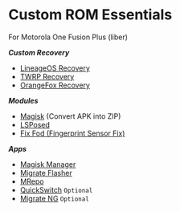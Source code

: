 # Custom ROM Essentials  
For Motorola One Fusion Plus (liber)

***Custom Recovery***  
- [LineageOS Recovery](https://download.lineageos.org/devices/liber/builds)
- [TWRP Recovery](https://eu.dl.twrp.me/liber/)
- [OrangeFox Recovery](https://github.com/menorziin/android_device_motorola_liber-twrp/releases)  
  
***Modules***
- [Magisk](https://github.com/topjohnwu/Magisk/releases) (Convert APK into ZIP)  
- [LSPosed](https://github.com/LSPosed/LSPosed/releases)  
- [Fix Fod (Fingerprint Sensor Fix)](https://github.com/Bharadwaj-R/Custom-ROM-Essentials/blob/main/Fix%20Fod%20(Fingerpring%20Magisk%20Module).zip)  
    
***Apps***
- [Magisk Manager](https://github.com/topjohnwu/Magisk/releases)  
- [Migrate Flasher](https://github.com/Bharadwaj-R/Custom-ROM-Essentials/blob/main/Migrate%20Flasher.apk)
- [MRepo](https://github.com/MRepoApp/MRepo/)
- [QuickSwitch](https://github.com/skittles9823/QuickSwitch/releases) `Optional`
- [Migrate NG](https://github.com/Bharadwaj-R/Custom-ROM-Essentials/blob/main/Migrate%20NG.apk) `Optional`
